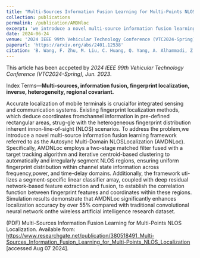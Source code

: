 ```yaml
---
title: "Multi-Sources Information Fusion Learning for Multi-Points NLOS Localization"
collection: publications
permalink: /publication/AMDNloc
excerpt: 'we introduce a novel multi-source information fusion learning framework referred to as the Autosync Multi-Domain NLOS Localization (AMDNLoc).'
date: 2024-06-24
venue: '2024 IEEE 99th Vehicular Technology Conference (VTC2024-Spring), Jun. 2023'
paperurl: 'https://arxiv.org/abs/2401.12538'
citation: 'B. Wang, F. Zhu, M. Liu, C. Huang, Q. Yang, A. Alhammadi, Z. Zhang, M. Debbah, “Multi-Sources Information Fusion Learning for Multi-Points NLOS Localization” 2024 IEEE 99th Vehicular Technology Conference (VTC2024-Spring), Jun. 2023'
---
```


This article has been accpeted by _2024 IEEE 99th Vehicular Technology Conference (VTC2024-Spring), Jun. 2023_.

Index Terms—**Multi-sources, information fusion, fingerprint localization, inverse, heterogeneity, regional covariant.**

Accurate localization of mobile terminals is crucialfor integrated sensing and communication systems. Existing fingerprint localization methods, which deduce coordinates fromchannel information in pre-defined rectangular areas, strug-gle with the heterogeneous fingerprint distribution inherent innon-line-of-sight (NLOS) scenarios. To address the problem,we introduce a novel multi-source information fusion learning framework referred to as the Autosync Multi-Domain NLOSLocalization (AMDNLoc). Specifically, AMDNLoc employs a two-stage matched filter fused with a target tracking algorithm and iterative centroid-based clustering to automatically and irregularly segment NLOS regions, ensuring uniform fingerprint distribution within channel state information across frequency,power, and time-delay domains. Additionally, the framework uti-lizes a segment-specific linear classifier array, coupled with deep residual network-based feature extraction and fusion, to establish the correlation function between fingerprint features and coordinates within these regions. Simulation results demonstrate that AMDNLoc significantly enhances localization accuracy by over 55% compared with traditional convolutional neural network onthe wireless artificial intelligence research dataset. 

(PDF) Multi-Sources Information Fusion Learning for Multi-Points NLOS Localization. Available from: https://www.researchgate.net/publication/380518491_Multi-Sources_Information_Fusion_Learning_for_Multi-Points_NLOS_Localization [accessed Aug 07 2024].
